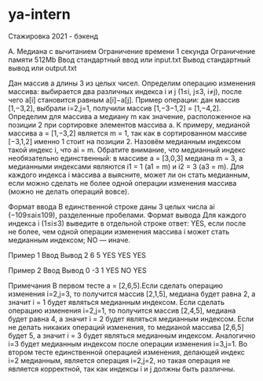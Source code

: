 # ya-intern
Стажировка 2021 - бэкенд

A. Медиана с вычитанием
Ограничение времени	1 секунда
Ограничение памяти	512Mb
Ввод	стандартный ввод или input.txt
Вывод	стандартный вывод или output.txt

Дан массив a длины 3 из целых чисел.
Определим операцию изменения массива: выбирается два различных индекса i и j (1≤i, j≤3, i≠j), после чего a[i] становится равным a[i]−a[j].
Пример операции: дан массив [1,−3,2], выбрали i=2,j=1, получили массив [1,−3−1,2] = [1,−4,2].
Определим для массива a медиану m как значение, расположенное на позиции 2 при сортировке элементов массива a.
К примеру, медианой массива a = [1,−3,2] является m = 1, так как в сортированном массиве [−3,1,2] именно 1 стоит на позиции 2.
Назовём медианным индексом такой индекс i, что ai = m.
Обратите внимание, что медианный индекс необязательно единственный: в массиве a = [3,0,3] медиана m = 3, а медианными индексами являются i1 = 1 (a1 = m) и i2 = 3 (a3 = m).
Для каждого индекса i массива a выясните, может ли он стать медианным, если можно сделать не более одной операции изменения массива (можно не делать операций вовсе).

Формат ввода
В единственной строке даны 3 целых числа ai (−109≤ai≤109), разделенные пробелами.
Формат вывода
Для каждого индекса i (1≤i≤3) выведите в отдельной строке ответ: YES, если после не более, чем одной операции изменения массива i может стать медианным индексом; NO — иначе.

Пример 1
Ввод	Вывод
2 6 5
YES
YES
YES

Пример 2
Ввод	Вывод
0 -3 1
YES
NO
YES

Примечания
В первом тесте a = [2,6,5].Если сделать операцию изменения i=2,j=3, то получится массив [2,1,5], медиана будет равна 2, а значит i = 1 будет являться медианным индексом.
Если сделать операцию изменения i=2,j=1, то получится массив [2,4,5], медиана будет равна 4, а значит i = 2 будет являться медианным индексом.
Если не делать никаких операций изменения, то медианой массива [2,6,5] будет 5, а значит i = 3 будет являться медианным индексом.
Аналогично i=3 будет медианным индексом после операции изменения i=3,j=1.
Во втором тесте единственной операцией изменения, делающей индекс i=2 медианным, является операция i=2,j=2, но такая операция не является корректной, так как индексы i и j должны быть различны.
